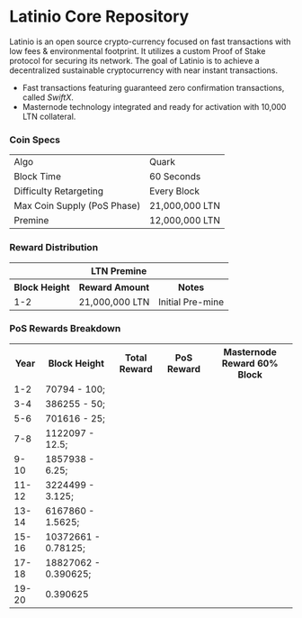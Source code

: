 Latinio Core Repository
=====================================

Latinio is an open source crypto-currency focused on fast transactions with low fees & environmental footprint.  It utilizes a custom Proof of Stake protocol for securing its network. The goal of Latinio is to achieve a decentralized sustainable cryptocurrency with near instant transactions.

- Fast transactions featuring guaranteed zero confirmation transactions, called _SwiftX_.
- Masternode technology integrated and ready for activation with 10,000 LTN collateral.

### Coin Specs
<table>
<tr><td>Algo</td><td>Quark</td></tr>
<tr><td>Block Time</td><td>60 Seconds</td></tr>
<tr><td>Difficulty Retargeting</td><td>Every Block</td></tr>
<tr><td>Max Coin Supply (PoS Phase)</td><td>21,000,000 LTN</td></tr>
<tr><td>Premine</td><td>12,000,000 LTN</td></tr>
</table>

### Reward Distribution

<table>
<th colspan=4>LTN Premine</th>
<tr><th>Block Height</th><th>Reward Amount</th><th>Notes</th></tr>
<tr><td>1-2</td><td>21,000,000 LTN</td><td>Initial Pre-mine</td></tr>
</table>

### PoS Rewards Breakdown

<table>
<th>Year</th><th>Block Height</th><th>Total Reward</th><th>PoS Reward</th><th>Masternode Reward 60% Block</th>
<tr><td>1-2</td><td>70794 - 100;</td>
<tr><td>3-4</td><td>386255 - 50;</td>
<tr><td>5-6</td><td>701616 - 25;</td>
<tr><td>7-8</td><td>1122097 - 12.5;</td>
<tr><td>9-10</td><td>1857938 - 6.25;</td>
<tr><td>11-12</td><td>3224499 - 3.125;</td>
<tr><td>13-14</td><td>6167860 - 1.5625;</td>
<tr><td>15-16</td><td>10372661 - 0.78125;</td>
<tr><td>17-18</td><td>18827062 - 0.390625;</td>
<tr><td>19-20</td><td>0.390625</td>
</table>
